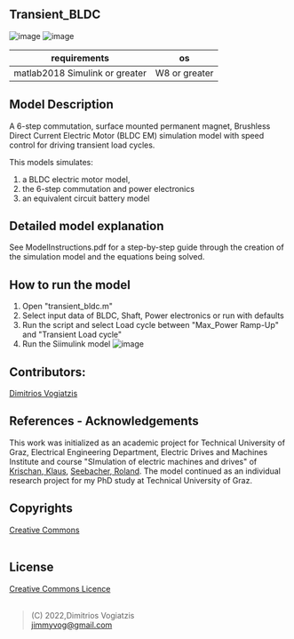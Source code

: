 ## Transient_BLDC
![image](https://user-images.githubusercontent.com/65401171/176868961-775bb28f-a0ea-4a3b-b20e-d1a5d3bf6f3e.png)
![image](https://user-images.githubusercontent.com/65401171/176868988-558b6a59-4447-45cd-bd6e-a453fc3ac6d8.png)

| requirements         | os        |
| -------------------- | --------- |
| matlab2018 Simulink or greater | W8 or greater |

## Model Description
A 6-step commutation, surface mounted permanent magnet, Brushless Direct Current Electric Motor (BLDC EM) simulation model with speed control for driving transient load cycles. 

This models simulates:
1. a BLDC electric motor model,
2. the 6-step commutation and power electronics
3. an equivalent circuit battery model

## Detailed model explanation
See ModelInstructions.pdf for a step-by-step guide through the creation of the simulation model and the equations being solved.

## How to run the model
1. Open "transient_bldc.m"
2. Select input data of BLDC, Shaft, Power electronics or run with defaults
3. Run the script and select Load cycle between "Max_Power Ramp-Up" and "Transient Load cycle"
4. Run the Siimulink model
![image](https://user-images.githubusercontent.com/65401171/176876168-1eb74365-61e6-42e2-9305-d6392d845884.png)

## Contributors:
[Dimitrios Vogiatzis]

## References - Acknowledgements
This work was initialized as an academic project for Technical University of Graz, Electrical Engineering Department, Electric Drives and Machines Institute and course "SImulation of electric machines and drives" of [Krischan, Klaus], [Seebacher, Roland]. The model continued as an individual research project for my PhD study at Technical University of Graz.

## Copyrights
[Creative Commons]
<br />
<br />
## License
[Creative Commons Licence]
<br />
<br />

>(C) 2022,Dimitrios Vogiatzis<br />
>jimmyvog@gmail.com

[//]: # "links"

[Creative Commons]: <https://creativecommons.org/licenses/by-nc-nd/4.0/>
[Creative Commons Licence]: <https://creativecommons.org/licenses/by-nc-nd/4.0/legalcode>
[Dimitrios Vogiatzis]: <http://www.linkedin.com/in/dimitrios-vogiatzis95>
[Krischan, Klaus]: <https://online.tugraz.at/tug_online/visitenkarte.show_vcard?pPersonenId=7A8033D288397C36&pPersonenGruppe=3>
[Seebacher, Roland]: <https://online.tugraz.at/tug_online/visitenkarte.show_vcard?pPersonenId=8376A9517F1DF3F3&pPersonenGruppe=3>

